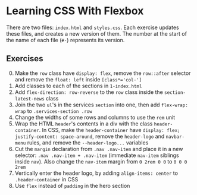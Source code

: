 # Learning CSS With Flexbox

There are two files: ``index.html`` and ``styles.css``.
Each exercise updates these files, and creates a new version of them.
The number at the start of the name of each file (``#-``) represents its version.

## Exercises
0. Make the ``row`` class have ``display: flex``, remove the ``row::after`` selector and remove the ``float: left`` inside ``[class*='col-']``
1. Add classes to each of the sections in ``1-index.html``
2. Add ``flex-direction: row-reverse`` to the ``row`` class inside the ``section-latest-news`` class
3. Join the two ``ul``'s in the services ``section`` into one, then add ``flex-wrap: wrap`` to ``.services-section .row``
4. Change the widths of some rows and columns to use the ``rem`` unit
5. Wrap the HTML ``header``'s contents in a div with the class ``header-container``. In CSS, make the ``header-container`` have ``display: flex; justify-content: space-around``, remove the ``header-logo`` and ``navbar-menu`` rules, and remove the ``--header-logo...`` variables
6. Cut the ``margin`` declaration from ``.nav .nav-item`` and place it in a new selector: ``.nav .nav-item + .nav-item`` (immediate ``nav-item`` siblings inside ``nav``). Also change the ``nav-item`` margin from ``0 2rem 0 0`` to ``0 0 0 2rem``
7. Vertically enter the header logo, by adding ``align-items: center`` to ``.header-container`` in CSS
8. Use ``flex`` instead of ``padding`` in the hero section
